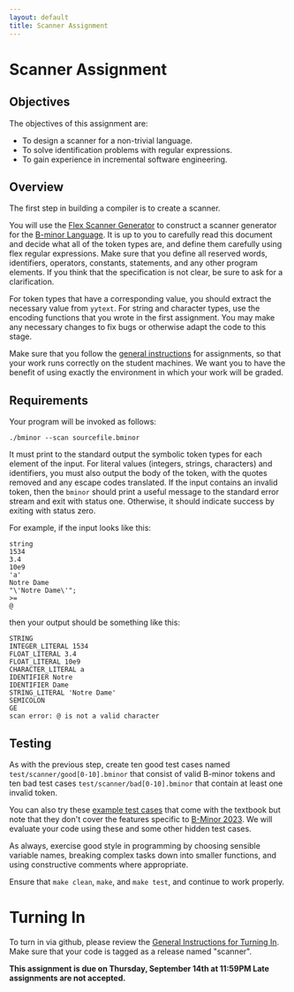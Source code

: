 ```yaml
---
layout: default
title: Scanner Assignment
---
```


# Scanner Assignment

## Objectives

The objectives of this assignment are:
- To design a scanner for a non-trivial language.
- To solve identification problems with regular expressions.
- To gain experience in incremental software engineering.

## Overview 

The first step in building a compiler is to create a scanner.

You will use the [Flex Scanner Generator](https://westes.github.io/flex/manual/)
to construct a scanner generator for the [B-minor Language](bminor).
It is up to you to carefully read this document and decide what all of the
token types are, and define them carefully using flex regular expressions.
Make sure that you define all reserved words, identifiers, operators, constants,
statements, and any other program elements.
If you think that the specification is not clear, be sure to ask for
a clarification.

For token types that have a corresponding value, you should extract the necessary
value from `yytext`.  For string and character types, use the encoding functions that
you wrote in the first assignment.  You may make any necessary changes to fix bugs or
otherwise adapt the code to this stage.

Make sure that you follow the [general instructions](general) for assignments,
so that your work runs correctly on the student machines.
We want you to have the benefit of using exactly the environment in which
your work will be graded.

## Requirements

Your program will be invoked as follows:
```
./bminor --scan sourcefile.bminor
```
It must print to the standard output the
symbolic token types for each element of the input.
For literal values (integers, strings, characters) and identifiers, you
must also output the body of the token, with the quotes removed and
any escape codes translated.  If the input contains an invalid token,
then the `bminor` should print a useful message to the standard error stream
and exit with status one.  Otherwise, it should indicate success by exiting with status zero.

For example, if the input looks like this:
```
string
1534
3.4
10e9
'a'
Notre Dame
"\'Notre Dame\'";
>=
@
```
then your output should be something like this:
```
STRING
INTEGER_LITERAL 1534
FLOAT_LITERAL 3.4
FLOAT_LITERAL 10e9
CHARACTER_LITERAL a
IDENTIFIER Notre
IDENTIFIER Dame
STRING_LITERAL 'Notre Dame'
SEMICOLON
GE
scan error: @ is not a valid character
```

## Testing

As with the previous step, create ten good test cases named `test/scanner/good[0-10].bminor`
that consist of valid B-minor tokens and ten bad test cases `test/scanner/bad[0-10].bminor`
that contain at least one invalid token.

You can also try these [example test cases](https://github.com/dthain/compilerbook-examples/tree/master/tests/scanner)
that come with the textbook but note that they don't cover the features specific to [B-Minor 2023](bminor).
We will evaluate your code using these and some other hidden test cases.

As always, exercise good style in programming by choosing sensible
variable names, breaking complex tasks down into smaller functions,
and using constructive comments where appropriate.

Ensure that `make clean`, `make`, and `make test`, and continue to work properly.

# Turning In

To turn in via github, please review the [General Instructions for Turning In](general).  Make sure that your code is tagged as a release named "scanner".

**This assignment is due on Thursday, September 14th at 11:59PM  Late assignments are not accepted.**

